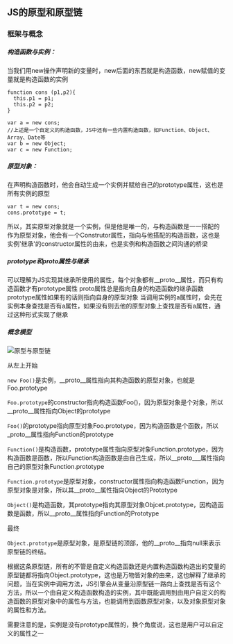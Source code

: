 ## JS的原型和原型链

### 框架与概念
##### 构造函数与实例：
当我们用new操作声明新的变量时，new后面的东西就是构造函数，new赋值的变量就是构造函数的实例
```
function cons (p1,p2){
  this.p1 = p1;
  this.p2 = p2;
}

var a = new cons;
//上述是一个自定义的构造函数，JS中还有一些内置构造函数，如Function、Object、Array、Date等
var b = new Object;
var c = new Function;
```
##### 原型对象：
在声明构造函数时，他会自动生成一个实例并赋给自己的prototype属性，这也是所有实例的原型
```
var t = new cons;
cons.prototype = t;
```
所以，其实原型对象就是一个实例，但是他是唯一的，与构造函数是一一搭配的
作为原型对象，他会有一个Construtor属性，指向与他搭配的构造函数，这也是实例'继承'的constructor属性的由来，也是实例和构造函数之间沟通的桥梁

##### prototype和proto属性与继承
可以理解为JS实现其继承所使用的属性，每个对象都有__proto__属性，而只有构造函数才有prototype属性
proto属性总是指向自身的构造函数的继承函数
prototype属性如果有的话则指向自身的原型对象
当调用实例的a属性时，会先在实例本身查找是否有a属性，如果没有则去他的原型对象上查找是否有a属性，通过这种形式实现了继承

##### 概念模型
![原型与原型链](https://raw.githubusercontent.com/Fee1A/Notes/master/images/prototype%20chain.jpg)

从左上开始

`new Foo()`是实例，__proto__属性指向其构造函数的原型对象，也就是Foo.prototype

`Foo.prototype`的constructor指向构造函数Foo()，因为原型对象是个对象，所以__proto__属性指向Object的prototype

`Foo()`的prototype指向原型对象Foo.prototype，因为构造函数是个函数，所以_proto__属性指向Function的prototype

`Function()`是构造函数，prototype属性指向原型对象Function.prototype，因为构造函数是函数，所以Function构造函数是由自己生成，所以__proto___属性指向自己的原型对象Function.prototype

`Function.prototype`是原型对象，constructor属性指向构造函数Function，因为原型对象是对象，所以其__proto__属性指向Object的Prototype

`Object()`是构造函数，其prototype指向其原型对象Objcet.prototype，因构造函数是函数，所以__proto__属性指向Function的Prototype

最终

`Object.prototype`是原型对象，是原型链的顶部，他的__proto__指向null来表示原型链的终结。

根据这条原型链，所有的不管是自定义构造函数还是内置构造函数构造出的变量的原型链都将指向Object.prototype，这也是万物皆对象的由来，这也解释了继承的问题，当在实例中调用方法，JS引擎会从变量沿原型链一路向上查找是否有这个方法，所以一个由自定义构造函数构造的实例，其中既能调用到由用户自定义的构造函数的原型对象中的属性与方法，也能调用到函数原型对象，以及对象原型对象的属性和方法。

需要注意的是，实例是没有prototype属性的，换个角度说，这也是用户可以自定义的属性之一



